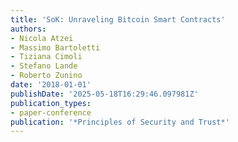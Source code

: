 ```yaml
---
title: 'SoK: Unraveling Bitcoin Smart Contracts'
authors:
- Nicola Atzei
- Massimo Bartoletti
- Tiziana Cimoli
- Stefano Lande
- Roberto Zunino
date: '2018-01-01'
publishDate: '2025-05-18T16:29:46.097981Z'
publication_types:
- paper-conference
publication: '*Principles of Security and Trust*'
---
```

